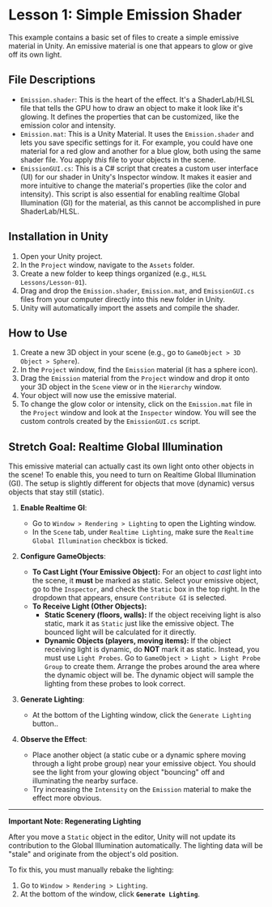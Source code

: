 # Lesson 1: Simple Emission Shader

This example contains a basic set of files to create a simple emissive material in Unity. An emissive material is one that appears to glow or give off its own light.

## File Descriptions

*   `Emission.shader`: This is the heart of the effect. It's a ShaderLab/HLSL file that tells the GPU how to draw an object to make it look like it's glowing. It defines the properties that can be customized, like the emission color and intensity.
*   `Emission.mat`: This is a Unity Material. It uses the `Emission.shader` and lets you save specific settings for it. For example, you could have one material for a red glow and another for a blue glow, both using the same shader file. You apply *this* file to your objects in the scene.
*   `EmissionGUI.cs`: This is a C# script that creates a custom user interface (UI) for our shader in Unity's Inspector window. It makes it easier and more intuitive to change the material's properties (like the color and intensity). This script is also essential for enabling realtime Global Illumination (GI) for the material, as this cannot be accomplished in pure ShaderLab/HLSL.

## Installation in Unity

1.  Open your Unity project.
2.  In the `Project` window, navigate to the `Assets` folder.
3.  Create a new folder to keep things organized (e.g., `HLSL Lessons/Lesson-01`).
4.  Drag and drop the `Emission.shader`, `Emission.mat`, and `EmissionGUI.cs` files from your computer directly into this new folder in Unity.
5.  Unity will automatically import the assets and compile the shader.

## How to Use

1.  Create a new 3D object in your scene (e.g., go to `GameObject > 3D Object > Sphere`).
2.  In the `Project` window, find the `Emission` material (it has a sphere icon).
3.  Drag the `Emission` material from the `Project` window and drop it onto your 3D object in the `Scene` view or in the `Hierarchy` window.
4.  Your object will now use the emissive material.
5.  To change the glow color or intensity, click on the `Emission.mat` file in the `Project` window and look at the `Inspector` window. You will see the custom controls created by the `EmissionGUI.cs` script.

## Stretch Goal: Realtime Global Illumination

This emissive material can actually cast its own light onto other objects in the scene! To enable this, you need to turn on Realtime Global Illumination (GI). The setup is slightly different for objects that move (dynamic) versus objects that stay still (static).

1.  **Enable Realtime GI**:
    *   Go to `Window > Rendering > Lighting` to open the Lighting window.
    *   In the `Scene` tab, under `Realtime Lighting`, make sure the `Realtime Global Illumination` checkbox is ticked.

2.  **Configure GameObjects**:
    *   **To Cast Light (Your Emissive Object):** For an object to *cast* light into the scene, it **must** be marked as static. Select your emissive object, go to the `Inspector`, and check the `Static` box in the top right. In the dropdown that appears, ensure `Contribute GI` is selected.
    *   **To Receive Light (Other Objects):**
        *   **Static Scenery (floors, walls):** If the object receiving light is also static, mark it as `Static` just like the emissive object. The bounced light will be calculated for it directly.
        *   **Dynamic Objects (players, moving items):** If the object receiving light is dynamic, do **NOT** mark it as static. Instead, you must use `Light Probes`. Go to `GameObject > Light > Light Probe Group` to create them. Arrange the probes around the area where the dynamic object will be. The dynamic object will sample the lighting from these probes to look correct.

3.  **Generate Lighting**:
    *   At the bottom of the Lighting window, click the `Generate Lighting` button..

4.  **Observe the Effect**:
    *   Place another object (a static cube or a dynamic sphere moving through a light probe group) near your emissive object. You should see the light from your glowing object "bouncing" off and illuminating the nearby surface.
    *   Try increasing the `Intensity` on the `Emission` material to make the effect more obvious.

---

**Important Note: Regenerating Lighting**

After you move a `Static` object in the editor, Unity will not update its contribution to the Global Illumination automatically. The lighting data will be "stale" and originate from the object's old position.

To fix this, you must manually rebake the lighting:
1.  Go to `Window > Rendering > Lighting`.
2.  At the bottom of the window, click **`Generate Lighting`**.
